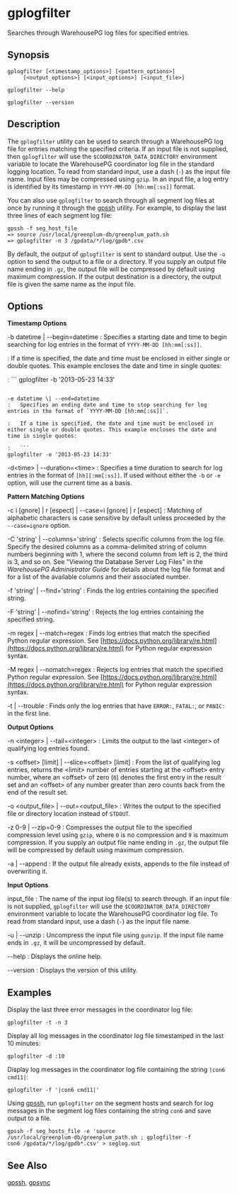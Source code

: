 # gplogfilter 

Searches through WarehousePG log files for specified entries.

## <a id="section2"></a>Synopsis 

```
gplogfilter [<timestamp_options>] [<pattern_options>] 
     [<output_options>] [<input_options>] [<input_file>] 

gplogfilter --help 

gplogfilter --version
```

## <a id="section3"></a>Description 

The `gplogfilter` utility can be used to search through a WarehousePG log file for entries matching the specified criteria. If an input file is not supplied, then `gplogfilter` will use the `$COORDINATOR_DATA_DIRECTORY` environment variable to locate the WarehousePG coordinator log file in the standard logging location. To read from standard input, use a dash \(`-`\) as the input file name. Input files may be compressed using `gzip`. In an input file, a log entry is identified by its timestamp in `YYYY-MM-DD [hh:mm[:ss]]` format.

You can also use `gplogfilter` to search through all segment log files at once by running it through the [gpssh](gpssh.html) utility. For example, to display the last three lines of each segment log file:

```
gpssh -f seg_host_file
=> source /usr/local/greenplum-db/greenplum_path.sh
=> gplogfilter -n 3 /gpdata/*/log/gpdb*.csv
```

By default, the output of `gplogfilter` is sent to standard output. Use the `-o` option to send the output to a file or a directory. If you supply an output file name ending in `.gz`, the output file will be compressed by default using maximum compression. If the output destination is a directory, the output file is given the same name as the input file.

## <a id="section4"></a>Options 

**Timestamp Options**

-b datetime \| --begin=datetime
:   Specifies a starting date and time to begin searching for log entries in the format of `YYYY-MM-DD [hh:mm[:ss]]`.

:   If a time is specified, the date and time must be enclosed in either single or double quotes. This example encloses the date and time in single quotes:

:   ```
gplogfilter -b '2013-05-23 14:33'
```

-e datetime \| --end=datetime
:   Specifies an ending date and time to stop searching for log entries in the format of `YYYY-MM-DD [hh:mm[:ss]]`.

:   If a time is specified, the date and time must be enclosed in either single or double quotes. This example encloses the date and time in single quotes:

:   ```
gplogfilter -e '2013-05-23 14:33' 
```

-d<time\> \| --duration=<time\>
:   Specifies a time duration to search for log entries in the format of `[hh][:mm[:ss]]`. If used without either the `-b` or `-e` option, will use the current time as a basis.

**Pattern Matching Options**

-c i \[gnore\] \| r \[espect\] \| --case=i \[gnore\] \| r \[espect\]
:   Matching of alphabetic characters is case sensitive by default unless proceeded by the `--case=ignore` option.

-C 'string' \| --columns='string'
:   Selects specific columns from the log file. Specify the desired columns as a comma-delimited string of column numbers beginning with 1, where the second column from left is 2, the third is 3, and so on. See "Viewing the Database Server Log Files" in the *WarehousePG Administrator Guide* for details about the log file format and for a list of the available columns and their associated number.

-f 'string' \| --find='string'
:   Finds the log entries containing the specified string.

-F 'string' \| --nofind='string'
:   Rejects the log entries containing the specified string.

-m regex \| --match=regex
:   Finds log entries that match the specified Python regular expression. See [https://docs.python.org/library/re.html](https://docs.python.org/library/re.html) for Python regular expression syntax.

-M regex \| --nomatch=regex
:   Rejects log entries that match the specified Python regular expression. See [https://docs.python.org/library/re.html](https://docs.python.org/library/re.html) for Python regular expression syntax.

-t \| --trouble
:   Finds only the log entries that have `ERROR:`, `FATAL:`, or `PANIC:` in the first line.

**Output Options**

-n <integer\> \| --tail=<integer\>
:   Limits the output to the last <integer\> of qualifying log entries found.

-s <offset\> \[limit\] \| --slice=<offset\> \[limit\]
:   From the list of qualifying log entries, returns the <limit\> number of entries starting at the <offset\> entry number, where an <offset\> of zero \(`0`\) denotes the first entry in the result set and an <offset\> of any number greater than zero counts back from the end of the result set.

-o <output\_file\> \| --out=<output\_file\>
:   Writes the output to the specified file or directory location instead of `STDOUT`.

-z 0-9 \| --zip=0-9
:   Compresses the output file to the specified compression level using `gzip`, where `0` is no compression and `9` is maximum compression. If you supply an output file name ending in `.gz`, the output file will be compressed by default using maximum compression.

-a \| --append
:   If the output file already exists, appends to the file instead of overwriting it.

**Input Options**

input\_file
:   The name of the input log file\(s\) to search through. If an input file is not supplied, `gplogfilter` will use the `$COORDINATOR_DATA_DIRECTORY` environment variable to locate the WarehousePG coordinator log file. To read from standard input, use a dash \(`-`\) as the input file name.

-u \| --unzip
:   Uncompress the input file using `gunzip`. If the input file name ends in `.gz`, it will be uncompressed by default.

--help
:   Displays the online help.

--version
:   Displays the version of this utility.

## <a id="section9"></a>Examples 

Display the last three error messages in the coordinator log file:

```
gplogfilter -t -n 3
```

Display all log messages in the coordinator log file timestamped in the last 10 minutes:

```
gplogfilter -d :10
```

Display log messages in the coordinator log file containing the string `|con6 cmd11|`:

```
gplogfilter -f '|con6 cmd11|'
```

Using [gpssh](gpssh.html), run `gplogfilter` on the segment hosts and search for log messages in the segment log files containing the string `con6` and save output to a file.

```
gpssh -f seg_hosts_file -e 'source 
/usr/local/greenplum-db/greenplum_path.sh ; gplogfilter -f 
con6 /gpdata/*/log/gpdb*.csv' > seglog.out
```

## <a id="section10"></a>See Also 

[gpssh](gpssh.html), [gpsync](gpsync.html)

